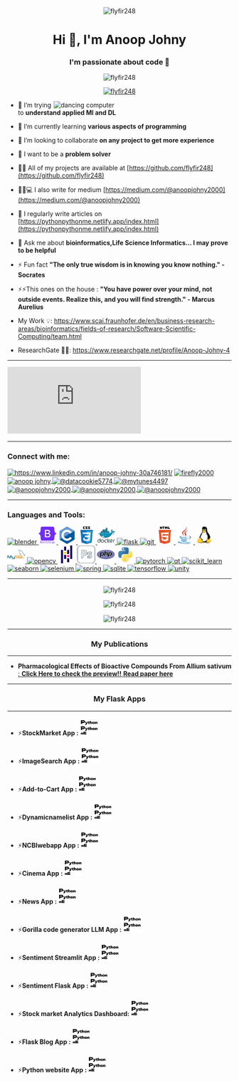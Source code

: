 <p align="center">
<img src="https://media3.giphy.com/media/du3J3cXyzhj75IOgvA/giphy.gif?cid=ecf05e47xyjpyo99b9jgldf1ttmg7v3keiauv994j1ukmj4m&rid=giphy.gif&ct=g" alt="flyfir248" /></img>
</p>

<h1 align="center">Hi 👋, I'm Anoop Johny</h1>
<h3 align="center">I'm passionate about code 🫶</h3>

<p align="center"> <img src="https://komarev.com/ghpvc/?username=flyfir248&label=Profile%20views&color=0e75b6&style=flat" alt="flyfir248" /> </p>
<p align="center"> <a href="https://github.com/ryo-ma/github-profile-trophy"><img src="https://github-profile-trophy.vercel.app/?username=flyfir248&theme=matrix" alt="flyfir248" /></a> </p>
<img align="right" alt="dancing computer" width=400 src="https://media4.giphy.com/media/MT5UUV1d4CXE2A37Dg/giphy.gif?cid=ecf05e47undw84g8v27im1ipaavknrsttjxpj4amupofwia6&rid=giphy.gif&ct=g"></img>

- 🔭 I’m trying to **understand applied Ml and DL**

- 🌱 I’m currently learning **various aspects of programming**

- 👯 I’m looking to collaborate **on any project to get more experience**

- 🤝 I want to be a **problem solver**

- 👨‍💻 All of my projects are available at [https://github.com/flyfir248](https://github.com/flyfir248)
- 👨‍✍️💻 I also write for medium [https://medium.com/@anoopjohny2000](https://medium.com/@anoopjohny2000)

- 📝 I regularly write articles on [https://pythonpythonme.netlify.app/index.html](https://pythonpythonme.netlify.app/index.html)

- 💬 Ask me about **bioinformatics,Life Science Informatics... I may prove to be helpful**

- ⚡ Fun fact **"The only true wisdom is in knowing you know nothing." - Socrates**

- ⚡⚡This ones on the house : **"You have power over your mind, not outside events. Realize this, and you will find strength." - Marcus Aurelius**
- My Work 💡: https://www.scai.fraunhofer.de/en/business-research-areas/bioinformatics/fields-of-research/Software-Scientific-Computing/team.html
- ResearchGate 👨‍🔬: https://www.researchgate.net/profile/Anoop-Johny-4

__________________________________
![GitHub Contributions 3D Model](https://github.com/flyfir248/github-stls/blob/main/flyfir248-2023.stl)
__________________________________

<h3 align="left">Connect with me:</h3>
<p align="left">
  
<a href="https://www.linkedin.com/in/anoop-johny-30a746181/" target="blank">
  <img align="center" src="https://raw.githubusercontent.com/rahuldkjain/github-profile-readme-generator/master/src/images/icons/Social/linked-in-alt.svg" alt="https://www.linkedin.com/in/anoop-johny-30a746181/" height="30" width="40" /></a>
  
<a href="https://stackoverflow.com/users/19240921/firefly2000" target="blank">
  <img align="center" src="https://raw.githubusercontent.com/rahuldkjain/github-profile-readme-generator/master/src/images/icons/Social/stack-overflow.svg" alt="firefly2000" height="30" width="40" />
</a>

<a href="https://www.kaggle.com/anoopjohny" target="blank">
  <img align="center" src="https://raw.githubusercontent.com/rahuldkjain/github-profile-readme-generator/master/src/images/icons/Social/kaggle.svg" alt="anoop johny" height="30" width="40" />
</a>

<a href="https://www.youtube.com/channel/UChWe1TnEtu9ywjoWIQxpBzQ" target="blank">
  <img align="center" src="https://raw.githubusercontent.com/rahuldkjain/github-profile-readme-generator/master/src/images/icons/Social/youtube.svg" alt="@datacookie5774" height="30" width="40" />
</a>

<a href="https://www.youtube.com/channel/UC9ZyiyrZt0VTqV8vaKHTFtw" target="blank">
  <img align="center" src="https://raw.githubusercontent.com/rahuldkjain/github-profile-readme-generator/master/src/images/icons/Social/youtube.svg" alt="@mytunes4497" height="30" width="40" />
</a>

<a href="https://www.hackerrank.com/anoopjohny2000" target="blank">
  <img align="center" src="https://raw.githubusercontent.com/rahuldkjain/github-profile-readme-generator/master/src/images/icons/Social/hackerrank.svg" alt="@anoopjohny2000" height="30" width="40" />
</a>

<a href="https://leetcode.com/anoopjohny2000/" target="blank">
  <img align="center" src="https://cdn.jsdelivr.net/npm/simple-icons@3.1.0/icons/leetcode.svg" alt="@anoopjohny2000" height="30" width="40" />
</a>

<a href="https://gist.github.com/flyfir248" target="blank">
  <img align="center" src="https://cdn-icons-png.flaticon.com/128/214/214513.png" alt="@anoopjohny2000" height="30" width="40" />
</a>

</p>

____________________________

<h3 align="left">Languages and Tools:</h3>

<p align="left"> 
  <a href="https://www.blender.org/" target="_blank" rel="noreferrer"> 
    <img src="https://download.blender.org/branding/community/blender_community_badge_white.svg" alt="blender" width="40" height="40"/> 
  </a> 
  <a href="https://getbootstrap.com" target="_blank" rel="noreferrer"> 
    <img src="https://raw.githubusercontent.com/devicons/devicon/master/icons/bootstrap/bootstrap-plain-wordmark.svg" alt="bootstrap" width="40" height="40"/> 
  </a> 
  <a href="https://www.cprogramming.com/" target="_blank" rel="noreferrer"> 
    <img src="https://raw.githubusercontent.com/devicons/devicon/master/icons/c/c-original.svg" alt="c" width="40" height="40"/> 
  </a> 
  <a href="https://www.w3schools.com/css/" target="_blank" rel="noreferrer"> 
    <img src="https://raw.githubusercontent.com/devicons/devicon/master/icons/css3/css3-original-wordmark.svg" alt="css3" width="40" height="40"/> 
  </a> 
  <a href="https://www.docker.com/" target="_blank" rel="noreferrer"> 
    <img src="https://raw.githubusercontent.com/devicons/devicon/master/icons/docker/docker-original-wordmark.svg" alt="docker" width="40" height="40"/> 
  </a> 
  <a href="https://flask.palletsprojects.com/" target="_blank" rel="noreferrer"> 
    <img src="https://www.vectorlogo.zone/logos/pocoo_flask/pocoo_flask-icon.svg" alt="flask" width="40" height="40"/> 
  </a> 
  <a href="https://git-scm.com/" target="_blank" rel="noreferrer"> 
    <img src="https://www.vectorlogo.zone/logos/git-scm/git-scm-icon.svg" alt="git" width="40" height="40"/> 
  </a> 
  <a href="https://www.w3.org/html/" target="_blank" rel="noreferrer"> 
    <img src="https://raw.githubusercontent.com/devicons/devicon/master/icons/html5/html5-original-wordmark.svg" alt="html5" width="40" height="40"/> 
  </a> 
  <a href="https://www.java.com" target="_blank" rel="noreferrer"> 
    <img src="https://raw.githubusercontent.com/devicons/devicon/master/icons/java/java-original.svg" alt="java" width="40" height="40"/> 
  </a> 
  <a href="https://www.linux.org/" target="_blank" rel="noreferrer"> 
    <img src="https://raw.githubusercontent.com/devicons/devicon/master/icons/linux/linux-original.svg" alt="linux" width="40" height="40"/> 
  </a> 
  <a href="https://www.mysql.com/" target="_blank" rel="noreferrer"> 
    <img src="https://raw.githubusercontent.com/devicons/devicon/master/icons/mysql/mysql-original-wordmark.svg" alt="mysql" width="40" height="40"/> 
  </a> 
  <a href="https://opencv.org/" target="_blank" rel="noreferrer"> 
    <img src="https://www.vectorlogo.zone/logos/opencv/opencv-icon.svg" alt="opencv" width="40" height="40"/> 
  </a> 
  <a href="https://pandas.pydata.org/" target="_blank" rel="noreferrer"> 
    <img src="https://raw.githubusercontent.com/devicons/devicon/2ae2a900d2f041da66e950e4d48052658d850630/icons/pandas/pandas-original.svg" alt="pandas" width="40" height="40"/> 
  </a> 
  <a href="https://www.photoshop.com/en" target="_blank" rel="noreferrer"> 
    <img src="https://raw.githubusercontent.com/devicons/devicon/master/icons/photoshop/photoshop-line.svg" alt="photoshop" width="40" height="40"/> 
  </a> 
  <a href="https://www.php.net" target="_blank" rel="noreferrer"> 
    <img src="https://raw.githubusercontent.com/devicons/devicon/master/icons/php/php-original.svg" alt="php" width="40" height="40"/> 
  </a> 
  <a href="https://www.python.org" target="_blank" rel="noreferrer"> 
    <img src="https://raw.githubusercontent.com/devicons/devicon/master/icons/python/python-original.svg" alt="python" width="40" height="40"/> 
  </a> 
  <a href="https://pytorch.org/" target="_blank" rel="noreferrer"> 
    <img src="https://www.vectorlogo.zone/logos/pytorch/pytorch-icon.svg" alt="pytorch" width="40" height="40"/> 
  </a> 
  <a href="https://www.qt.io/" target="_blank" rel="noreferrer"> 
    <img src="https://upload.wikimedia.org/wikipedia/commons/0/0b/Qt_logo_2016.svg" alt="qt" width="40" height="40"/> 
  </a> 
  <a href="https://scikit-learn.org/" target="_blank" rel="noreferrer"> 
    <img src="https://upload.wikimedia.org/wikipedia/commons/0/05/Scikit_learn_logo_small.svg" alt="scikit_learn" width="40" height="40"/> 
  </a> 
  <a href="https://seaborn.pydata.org/" target="_blank" rel="noreferrer"> 
    <img src="https://seaborn.pydata.org/_images/logo-mark-lightbg.svg" alt="seaborn" width="40" height="40"/> 
  </a> 
  <a href="https://www.selenium.dev" target="_blank" rel="noreferrer"> 
    <img src="https://raw.githubusercontent.com/detain/svg-logos/780f25886640cef088af994181646db2f6b1a3f8/svg/selenium-logo.svg" alt="selenium" width="40" height="40"/> 
  </a> 
  <a href="https://spring.io/" target="_blank" rel="noreferrer"> 
    <img src="https://www.vectorlogo.zone/logos/springio/springio-icon.svg" alt="spring" width="40" height="40"/> 
  </a> 
  <a href="https://www.sqlite.org/" target="_blank" rel="noreferrer"> 
    <img src="https://www.vectorlogo.zone/logos/sqlite/sqlite-icon.svg" alt="sqlite" width="40" height="40"/> 
  </a> 
  <a href="https://www.tensorflow.org" target="_blank" rel="noreferrer"> 
    <img src="https://www.vectorlogo.zone/logos/tensorflow/tensorflow-icon.svg" alt="tensorflow" width="40" height="40"/> 
  </a> 
  <a href="https://unity.com/" target="_blank" rel="noreferrer"> 
    <img src="https://www.vectorlogo.zone/logos/unity3d/unity3d-icon.svg" alt="unity" width="40" height="40"/> 
  </a> 
</p>

______________________________

<p align="center"> 
<img align="center" src="https://github-readme-stats.vercel.app/api/top-langs?username=flyfir248&show_icons=true&locale=en&layout=compact" alt="flyfir248" />
</p>

<p align="center"> 
<img align="center" src="https://github-readme-stats.vercel.app/api?username=flyfir248&show_icons=true&locale=en" alt="flyfir248" />
</p>

<p align="center"> 
<img align="center" src="https://github-readme-streak-stats.herokuapp.com/?user=flyfir248&" alt="flyfir248" />
</p>

____________________________


<h3 align="center">My Publications</h3>


____________________________

- **Pharmacological Effects of Bioactive Compounds From Allium sativum**
<a href="https://www.igi-global.com/chapter/pharmacological-effects-of-bioactive-compounds-from-allium-sativum/327300" target="_blank" rel="noreferrer" align="center"> : <b>Click Here to check the preview!!</b>
<a href="https://drive.google.com/file/d/1HKBNJTx-mnW2XA2AcuB2NZJg4YFIHkbd/view?usp=drive_link" target="_blank" rel="noreferrer" align="center"><b>Read paper here</b></a>
</a>

____________________________


<h3 align="center">My Flask Apps</h3>

____________________________

- ⚡**StockMarket App :** <a href="https://stockmarketapp.onrender.com/" target="_blank" rel="noreferrer" align="center"> <img  src="https://github.com/flyfir248/stockmarket/blob/main/static/res/web.png" alt="bootstrap" width="40" height="40"/> </a>

  
- ⚡**ImageSearch App :** <a href="https://fireflyappgoawhistler.onrender.com/" target="_blank" rel="noreferrer" align="center"> <img  src="https://github.com/flyfir248/stockmarket/blob/main/static/res/web.png" alt="bootstrap" width="40" height="40"/> </a>


- ⚡**Add-to-Cart App :** <a href="https://addcartstuff-anoopjohny.netlify.app/" target="_blank" rel="noreferrer" align="center"> <img  src="https://github.com/flyfir248/stockmarket/blob/main/static/res/web.png" alt="bootstrap" width="40" height="40"/> </a>


- ⚡**Dynamicnamelist App :** <a href="https://dynamicnamelist.onrender.com/" target="_blank" rel="noreferrer" align="center"> <img  src="https://github.com/flyfir248/stockmarket/blob/main/static/res/web.png" alt="bootstrap" width="40" height="40"/> </a>

- ⚡**NCBIwebapp App :** <a href="https://ncbiwebapp.onrender.com/" target="_blank" rel="noreferrer" align="center"> <img  src="https://github.com/flyfir248/stockmarket/blob/main/static/res/web.png" alt="bootstrap" width="40" height="40"/> </a>


- ⚡**Cinema App :** <a href="https://cinemaapp-ce4k.onrender.com/" target="_blank" rel="noreferrer" align="center"> <img  src="https://github.com/flyfir248/stockmarket/blob/main/static/res/web.png" alt="bootstrap" width="40" height="40"/> </a>


- ⚡**News App :** <a href="https://newsapp-dcs6.onrender.com/" target="_blank" rel="noreferrer" align="center"> <img  src="https://github.com/flyfir248/stockmarket/blob/main/static/res/web.png" alt="bootstrap" width="40" height="40"/> </a>

- ⚡**Gorilla code generator LLM App :** <a href="https://gorillallm.onrender.com" target="_blank" rel="noreferrer" align="center"> <img  src="https://github.com/flyfir248/stockmarket/blob/main/static/res/web.png" alt="bootstrap" width="40" height="40"/> </a>

- ⚡**Sentiment Streamlit App :** <a href="https://sentimentapp-dyni.onrender.com" target="_blank" rel="noreferrer" align="center"> <img  src="https://github.com/flyfir248/stockmarket/blob/main/static/res/web.png" alt="bootstrap" width="40" height="40"/> </a>
- ⚡**Sentiment Flask App :** <a href="https://sentiment-app2.onrender.com" target="_blank" rel="noreferrer" align="center"> <img  src="https://github.com/flyfir248/stockmarket/blob/main/static/res/web.png" alt="bootstrap" width="40" height="40"/> </a>

- ⚡**Stock market Analytics Dashboard:** <a href="https://stockmarket-analysisa-alpha.onrender.com/" target="_blank" rel="noreferrer" align="center"> <img  src="https://github.com/flyfir248/stockmarket/blob/main/static/res/web.png" alt="bootstrap" width="40" height="40"/> </a>

- ⚡**Flask Blog App :** <a href="https://flaskblog-r8ci.onrender.com" target="_blank" rel="noreferrer" align="center"> <img  src="https://github.com/flyfir248/stockmarket/blob/main/static/res/web.png" alt="bootstrap" width="40" height="40"/> </a>

- ⚡**Python website App :** <a href="https://pythonpythonme.onrender.com" target="_blank" rel="noreferrer" align="center"> <img  src="https://github.com/flyfir248/stockmarket/blob/main/static/res/web.png" alt="bootstrap" width="40" height="40"/> </a>


